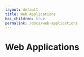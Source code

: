 ```yaml
---
layout: default
title: Web Applications
has_children: true
permalink: /docs/web-applications
---
```

# Web Applications
